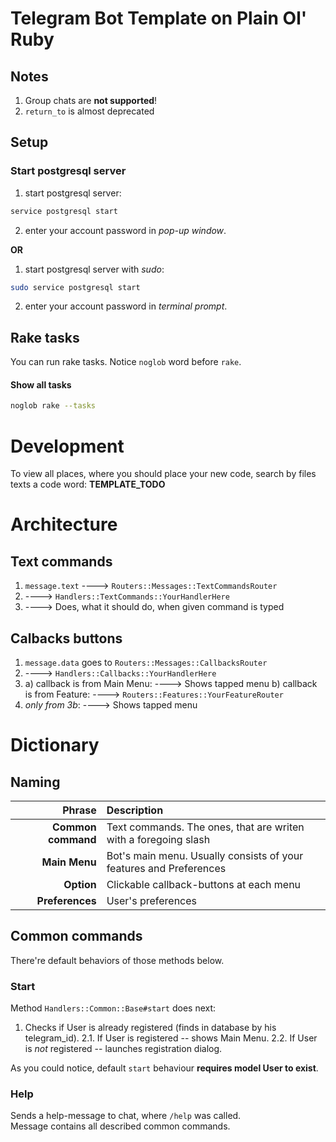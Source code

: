 # Telegram Bot Template on Plain Ol' Ruby

## Notes

1) Group chats are **not supported**!
2) `return_to` is almost deprecated

## Setup

### Start postgresql server

1. start postgresql server:
``` bash
service postgresql start
```
2. enter your account password in <em>pop-up window</em>.

**OR**

1. start postgresql server with <em>sudo</em>:
``` bash
sudo service postgresql start
```
2. enter your account password in <em>terminal prompt</em>.

## Rake tasks

You can run rake tasks. Notice `noglob` word before `rake`.

#### Show all tasks
``` bash
noglob rake --tasks
```

# Development

To view all places, where you should place your new code, search by files texts a code word: **TEMPLATE_TODO**

# Architecture

## Text commands

1) `message.text` ----> `Routers::Messages::TextCommandsRouter`
2) ----> `Handlers::TextCommands::YourHandlerHere`
3) ----> Does, what it should do, when given command is typed

## Calbacks buttons

1) `message.data` goes to `Routers::Messages::CallbacksRouter`
2) ----> `Handlers::Callbacks::YourHandlerHere`
3) a) callback is from Main Menu: ----> Shows tapped menu
   b) callback is from Feature: ----> `Routers::Features::YourFeatureRouter`
4) <em>only from 3b</em>: ----> Shows tapped menu

# Dictionary

## Naming

| Phrase             | Description |
| -----------------: | :----------------------------------------------------------------- |
| **Common command** | Text commands. The ones, that are writen with a foregoing slash |
| **Main Menu**      | Bot's main menu. Usually consists of your features and Preferences |
| **Option**         | Clickable callback-buttons at each menu |
| **Preferences**    | User's preferences |

## Common commands

There're default behaviors of those methods below.

### Start

Method `Handlers::Common::Base#start` does next:
1. Checks if User is already registered (finds in database by his telegram_id).
2.1. If User is registered -- shows Main Menu.
2.2. If User is <em>not</em> registered -- launches registration dialog.

As you could notice, default `start` behaviour **requires model User to exist**.

### Help

Sends a help-message to chat, where `/help` was called. \
Message contains all described common commands.
